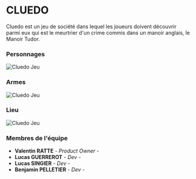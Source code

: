 # CLUEDO

Cluedo est un jeu de société dans lequel les joueurs doivent découvrir parmi eux qui est le meurtrier d'un crime commis dans un manoir anglais, le Manoir Tudor.

### Personnages
![Cluedo Jeu](https://i.pinimg.com/474x/f6/d9/23/f6d923e44b8a7099f55aef6dce5f620a--clue-board-game-board-games.jpg "personnage cluedo")

### Armes
![Cluedo Jeu](https://i.pinimg.com/474x/b5/f4/8e/b5f48e3b44b6e328bb005befe04bed04--clue-board-game-board-games.jpg "armes cluedo")

### Lieu
![Cluedo Jeu](https://i.pinimg.com/474x/db/8d/ef/db8def5f54ebec556d15e6a83c293b9e--ra-themes-cluedo.jpg "lieu cluedo")

### Membres de l'équipe

* **Valentin RATTE** - *Product Owner* -
* **Lucas GUERREROT** - *Dev* -
* **Lucas SINGIER** - *Dev* -
* **Benjamin PELLETIER** - *Dev* -